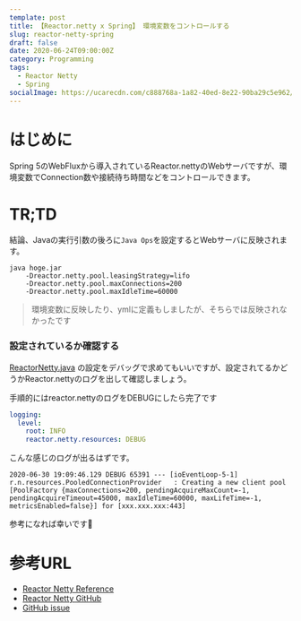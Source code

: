 ```yaml
---
template: post
title: 【Reactor.netty x Spring】 環境変数をコントロールする
slug: reactor-netty-spring
draft: false
date: 2020-06-24T09:00:00Z
category: Programming
tags:
  - Reactor Netty
  - Spring
socialImage: https://ucarecdn.com/c888768a-1a82-40ed-8e22-90ba29c5e962/
---
```


# はじめに

Spring 5のWebFluxから導入されているReactor.nettyのWebサーバですが、環境変数でConnection数や接続待ち時間などをコントロールできます。

# TR;TD

結論、Javaの実行引数の後ろに`Java Ops`を設定するとWebサーバに反映されます。

```
java hoge.jar 
    -Dreactor.netty.pool.leasingStrategy=lifo
    -Dreactor.netty.pool.maxConnections=200
    -Dreactor.netty.pool.maxIdleTime=60000
```
> 環境変数に反映したり、ymlに定義もしましたが、そちらでは反映されなかったです


### 設定されているか確認する

[ReactorNetty.java](https://github.com/reactor/reactor-netty/blob/master/src/main/java/reactor/netty/ReactorNetty.java#L75-L155) の設定をデバッグで求めてもいいですが、設定されてるかどうかReactor.nettyのログを出して確認しましょう。

手順的にはreactor.nettyのログをDEBUGにしたら完了です

```yml:application.yml
logging:
  level:
    root: INFO
    reactor.netty.resources: DEBUG
```

こんな感じのログが出るはずです。

```
2020-06-30 19:09:46.129 DEBUG 65391 --- [ioEventLoop-5-1] 
r.n.resources.PooledConnectionProvider   : Creating a new client pool
[PoolFactory {maxConnections=200, pendingAcquireMaxCount=-1, 
pendingAcquireTimeout=45000, maxIdleTime=60000, maxLifeTime=-1, metricsEnabled=false}] for [xxx.xxx.xxx:443]
```

参考になれば幸いです🤗

# 参考URL

- [Reactor Netty Reference](https://projectreactor.io/docs/netty/release/reference/index.html)
- [Reactor Netty GitHub](https://github.com/reactor/reactor-netty)
- [GitHub issue](https://github.com/reactor/reactor-netty/issues/938)
